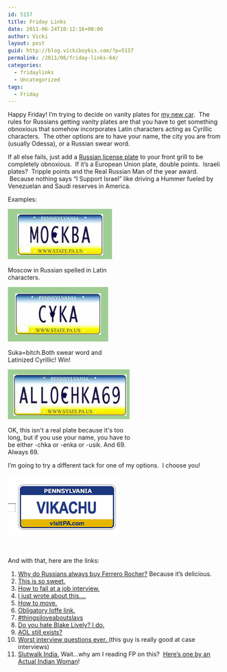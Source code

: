 ```yaml
---
id: 5157
title: Friday Links
date: 2011-06-24T10:12:16+00:00
author: Vicki
layout: post
guid: http://blog.vickiboykis.com/?p=5157
permalink: /2011/06/friday-links-64/
categories:
  - fridaylinks
  - Uncategorized
tags:
  - Friday
---
```

Happy Friday! I&#8217;m trying to decide on vanity plates for <a href="http://blog.vickiboykis.com/2011/05/24/losing-erica/" target="_blank">my new car</a>.  The rules for Russians getting vanity plates are that you have to get something obnoxious that somehow incorporates Latin characters acting as Cyrillic characters.  The other options are to have your name, the city you are from (usually Odessa), or a Russian swear word.

If all else fails, just add a [Russian license plate](https://raw.githubusercontent.com/veekaybee/wlb/gh-pages/assets/images/2011/01/wpid-IMAG0572.jpg) to your front grill to be completely obnoxious.  If it&#8217;s a European Union plate, double points.  Israeli plates?  Tripple points and the Real Russian Man of the year award.  Because nothing says &#8220;I Support Israel&#8221; like driving a Hummer fueled by Venezuelan and Saudi reserves in America.

Examples:

<div id="attachment_5159" style="width: 253px" class="wp-caption aligncenter">
  <a href="https://raw.githubusercontent.com/veekaybee/wlb/gh-pages/assets/images/2011/06/Screen-shot-2011-06-24-at-9.46.45-AM.png"><img class="size-full wp-image-5159" title="Screen shot 2011-06-24 at 9.46.45 AM" src="https://raw.githubusercontent.com/veekaybee/wlb/gh-pages/assets/images/2011/06/Screen-shot-2011-06-24-at-9.46.45-AM.png" alt="" width="243" height="117" /></a>
  
  <p class="wp-caption-text">
    Moscow in Russian spelled in Latin characters.
  </p>
</div>

<div id="attachment_5160" style="width: 244px" class="wp-caption aligncenter">
  <a href="https://raw.githubusercontent.com/veekaybee/wlb/gh-pages/assets/images/2011/06/Screen-shot-2011-06-24-at-9.48.32-AM.png"><img class="size-full wp-image-5160" title="Screen shot 2011-06-24 at 9.48.32 AM" src="https://raw.githubusercontent.com/veekaybee/wlb/gh-pages/assets/images/2011/06/Screen-shot-2011-06-24-at-9.48.32-AM.png" alt="" width="234" height="127" /></a>
  
  <p class="wp-caption-text">
    Suka=bitch.Both swear word and Latinized Cyrillic! Win!
  </p>
</div>

<div id="attachment_5162" style="width: 294px" class="wp-caption aligncenter">
  <a href="https://raw.githubusercontent.com/veekaybee/wlb/gh-pages/assets/images/2011/06/Screen-shot-2011-06-24-at-9.54.53-AM.png"><img class="size-full wp-image-5162" title="Screen shot 2011-06-24 at 9.54.53 AM" src="https://raw.githubusercontent.com/veekaybee/wlb/gh-pages/assets/images/2011/06/Screen-shot-2011-06-24-at-9.54.53-AM.png" alt="" width="284" height="116" /></a>
  
  <p class="wp-caption-text">
    OK, this isn't a real plate because it's too long, but if you use your name, you have to be either -chka or -enka or -usik. And 69. Always 69.
  </p>
</div>

<p style="text-align: left;">
  I&#8217;m going to try a different tack for one of my options.  I choose you!
</p>

<p style="text-align: left;">
  <a href="https://raw.githubusercontent.com/veekaybee/wlb/gh-pages/assets/images/2011/06/Screen-shot-2011-06-23-at-8.22.22-AM.png"><img class="aligncenter size-full wp-image-5164" title="Screen shot 2011-06-23 at 8.22.22 AM" src="https://raw.githubusercontent.com/veekaybee/wlb/gh-pages/assets/images/2011/06/Screen-shot-2011-06-23-at-8.22.22-AM.png" alt="" width="256" height="143" /></a>
</p>

<p style="text-align: left;">
  &nbsp;
</p>

And with that, here are the links:

  1. <a href="http://scaryazeri.blogspot.com/2011/06/short-and-sweet-one.html" target="_blank">Why do Russians always buy Ferrero Rocher?</a> Because it&#8217;s delicious.
  2. <a href="http://nothingbutbonfires.com/2011/06/sixty-years-memories" target="_blank">This is so sweet. </a>
  3. <a href="http://blogs.forbes.com/susannahbreslin/2011/06/22/how-to-fail-at-a-job-interview/" target="_blank">How to fail at a job interview. </a>
  4. <a href="http://thehairpin.com/2011/06/facebook-status-updates-or-why-everyone-on-the-internet-seems-happier-than-you?utm_source=feedburner&utm_medium=feed&utm_campaign=Feed%3A+thehairpin%2FBdYj+%28The+Hairpin%29" target="_blank">I just wrote about this&#8230;.</a>
  5. <a href="http://manhattan-nest.com/2011/06/23/on-moving-part-1/" target="_blank">How to move. </a>
  6. <a href="http://www.tabletmag.com/news-and-politics/70630/royal-wedding/" target="_blank">Obligatory Ioffe link.</a>
  7. <a href="http://www.rimarama.com/2011/06/the-feast-of-the-dews.html" target="_blank">#thingsiloveaboutslavs</a>
  8. <a href="http://www.annehelenpetersen.com/?p=2597" target="_blank">Do you hate Blake Lively? I do. </a>
  9. <a href="http://thefastertimes.com/news/2011/06/16/aol-hell-an-aol-content-slave-speaks-out/" target="_blank">AOL still exists?</a>
 10. <a href="http://www.themorningnews.org/archives/spoofs_satire/define_the_ratio_of_people_to_cake.php" target="_blank">Worst interview questions ever. </a> (this guy is really good at case interviews)
 11. <a href="http://blog.foreignpolicy.com/posts/2011/06/22/to_slutwalk_or_not_to_slutwalk" target="_blank">Slutwalk India.</a> Wait&#8230;why am I reading FP on this?  <a href="http://www.tehelka.com/story_main50.asp?filename=Ne020711PROSCONS.asp" target="_blank">Here&#8217;s one by an Actual Indian Woman</a>!

&nbsp;